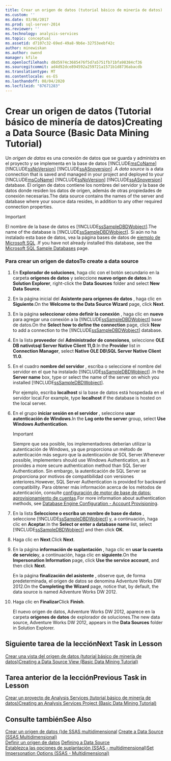 ```yaml
---
title: Crear un origen de datos (tutorial básico de minería de datos) | Microsoft Docs
ms.custom: ''
ms.date: 03/06/2017
ms.prod: sql-server-2014
ms.reviewer: ''
ms.technology: analysis-services
ms.topic: conceptual
ms.assetid: d7107c32-69ed-49a8-9b6e-32753eebf42c
author: minewiskan
ms.author: owend
manager: kfile
ms.openlocfilehash: d8d5974c3685476f5d7a5751fb71bfa98384cf36
ms.sourcegitcommit: ad4d92dce894592a259721a1571b1d8736abacdb
ms.translationtype: MT
ms.contentlocale: es-ES
ms.lasthandoff: 08/04/2020
ms.locfileid: "87671283"
---
```

# <a name="creating-a-data-source-basic-data-mining-tutorial"></a><span data-ttu-id="dae39-102">Crear un origen de datos (Tutorial básico de minería de datos)</span><span class="sxs-lookup"><span data-stu-id="dae39-102">Creating a Data Source (Basic Data Mining Tutorial)</span></span>
  <span data-ttu-id="dae39-103">Un *origen de datos* es una conexión de datos que se guarda y administra en el proyecto y se implementa en la base de datos [!INCLUDE[msCoName](../includes/msconame-md.md)] [!INCLUDE[ssNoVersion](../includes/ssnoversion-md.md)] [!INCLUDE[ssASnoversion](../includes/ssasnoversion-md.md)] .</span><span class="sxs-lookup"><span data-stu-id="dae39-103">A *data source* is a data connection that is saved and managed in your project and deployed to your [!INCLUDE[msCoName](../includes/msconame-md.md)] [!INCLUDE[ssNoVersion](../includes/ssnoversion-md.md)] [!INCLUDE[ssASnoversion](../includes/ssasnoversion-md.md)] database.</span></span> <span data-ttu-id="dae39-104">El origen de datos contiene los nombres del servidor y la base de datos donde residen los datos de origen, además de otras propiedades de conexión necesarias.</span><span class="sxs-lookup"><span data-stu-id="dae39-104">The data source contains the names of the server and database where your source data resides, in addition to any other required connection properties.</span></span>  
  
> [!IMPORTANT]  
>  <span data-ttu-id="dae39-105">El nombre de la base de datos es [!INCLUDE[ssSampleDBDWobject](../includes/sssampledbdwobject-md.md)].</span><span class="sxs-lookup"><span data-stu-id="dae39-105">The name of the database is [!INCLUDE[ssSampleDBDWobject](../includes/sssampledbdwobject-md.md)].</span></span> <span data-ttu-id="dae39-106">Si aún no ha instalado esta base de datos, vea la página bases de datos de [ejemplo de Microsoft SQL](https://go.microsoft.com/fwlink/?LinkId=88417) .</span><span class="sxs-lookup"><span data-stu-id="dae39-106">If you have not already installed this database, see the [Microsoft SQL Sample Databases](https://go.microsoft.com/fwlink/?LinkId=88417) page.</span></span>  
  
### <a name="to-create-a-data-source"></a><span data-ttu-id="dae39-107">Para crear un origen de datos</span><span class="sxs-lookup"><span data-stu-id="dae39-107">To create a data source</span></span>  
  
1.  <span data-ttu-id="dae39-108">En **Explorador de soluciones**, haga clic con el botón secundario en la carpeta **orígenes de datos** y seleccione **nuevo origen de datos**.</span><span class="sxs-lookup"><span data-stu-id="dae39-108">In **Solution Explorer**, right-click the **Data Sources** folder and select **New Data Source**.</span></span>  
  
2.  <span data-ttu-id="dae39-109">En la página inicial del **Asistente para orígenes de datos** , haga clic en **Siguiente**.</span><span class="sxs-lookup"><span data-stu-id="dae39-109">On the **Welcome to the Data Source Wizard** page, click **Next**.</span></span>  
  
3.  <span data-ttu-id="dae39-110">En la página **seleccionar cómo definir la conexión** , haga clic en **nuevo** para agregar una conexión a la [!INCLUDE[ssSampleDBDWobject](../includes/sssampledbdwobject-md.md)] base de datos.</span><span class="sxs-lookup"><span data-stu-id="dae39-110">On the **Select how to define the connection** page, click **New** to add a connection to the [!INCLUDE[ssSampleDBDWobject](../includes/sssampledbdwobject-md.md)] database.</span></span>  
  
4.  <span data-ttu-id="dae39-111">En la lista **proveedor** del **Administrador de conexiones**, seleccione **OLE DB nativo\sql Server Native Client 11,0**.</span><span class="sxs-lookup"><span data-stu-id="dae39-111">In the **Provider** list in **Connection Manager**, select **Native OLE DB\SQL Server Native Client 11.0**.</span></span>  
  
5.  <span data-ttu-id="dae39-112">En el cuadro **nombre del servidor** , escriba o seleccione el nombre del servidor en el que ha instalado [!INCLUDE[ssSampleDBDWobject](../includes/sssampledbdwobject-md.md)] .</span><span class="sxs-lookup"><span data-stu-id="dae39-112">In the **Server name** box, type or select the name of the server on which you installed [!INCLUDE[ssSampleDBDWobject](../includes/sssampledbdwobject-md.md)].</span></span>  
  
     <span data-ttu-id="dae39-113">Por ejemplo, escriba **localhost** si la base de datos está hospedada en el servidor local.</span><span class="sxs-lookup"><span data-stu-id="dae39-113">For example, type **localhost** if the database is hosted on the local server.</span></span>  
  
6.  <span data-ttu-id="dae39-114">En el grupo **iniciar sesión en el servidor** , seleccione **usar autenticación de Windows**.</span><span class="sxs-lookup"><span data-stu-id="dae39-114">In the **Log onto the server** group, select **Use Windows Authentication**.</span></span>  
  
    > [!IMPORTANT]  
    >  <span data-ttu-id="dae39-115">Siempre que sea posible, los implementadores deberían utilizar la autenticación de Windows, ya que proporciona un método de autenticación más seguro que la autenticación de SOL Server.</span><span class="sxs-lookup"><span data-stu-id="dae39-115">Whenever possible, implementers should use Windows Authentication, as it provides a more secure authentication method than SQL Server Authentication.</span></span> <span data-ttu-id="dae39-116">Sin embargo, la autenticación de SQL Server se proporciona por motivos de compatibilidad con versiones anteriores.</span><span class="sxs-lookup"><span data-stu-id="dae39-116">However, SQL Server Authentication is provided for backward compatibility.</span></span> <span data-ttu-id="dae39-117">Para obtener más información acerca de los métodos de autenticación, consulte [configuración de motor de base de datos: aprovisionamiento de cuentas](../../2014/sql-server/install/database-engine-configuration-account-provisioning.md).</span><span class="sxs-lookup"><span data-stu-id="dae39-117">For more information about authentication methods, see [Database Engine Configuration - Account Provisioning](../../2014/sql-server/install/database-engine-configuration-account-provisioning.md).</span></span>  
  
7.  <span data-ttu-id="dae39-118">En la lista **Seleccione o escriba un nombre de base de datos** , seleccione [!INCLUDE[ssSampleDBDWobject](../includes/sssampledbdwobject-md.md)] y, a continuación, haga clic en **Aceptar**.</span><span class="sxs-lookup"><span data-stu-id="dae39-118">In the **Select or enter a database name** list, select [!INCLUDE[ssSampleDBDWobject](../includes/sssampledbdwobject-md.md)] and then click **OK**.</span></span>  
  
8.  <span data-ttu-id="dae39-119">Haga clic en **Next**.</span><span class="sxs-lookup"><span data-stu-id="dae39-119">Click **Next**.</span></span>  
  
9. <span data-ttu-id="dae39-120">En la página **información de suplantación** , haga clic en **usar la cuenta de servicio**y, a continuación, haga clic en **siguiente**.</span><span class="sxs-lookup"><span data-stu-id="dae39-120">On the **Impersonation Information** page, click **Use the service account**, and then click **Next**.</span></span>  
  
     <span data-ttu-id="dae39-121">En la página **finalización del asistente** , observe que, de forma predeterminada, el origen de datos se denomina Adventure Works DW 2012.</span><span class="sxs-lookup"><span data-stu-id="dae39-121">On the **Completing the Wizard** page, notice that, by default, the data source is named Adventure Works DW 2012.</span></span>  
  
10. <span data-ttu-id="dae39-122">Haga clic en **Finalizar**</span><span class="sxs-lookup"><span data-stu-id="dae39-122">Click **Finish**.</span></span>  
  
     <span data-ttu-id="dae39-123">El nuevo origen de datos, Adventure Works DW 2012, aparece en la carpeta **orígenes de datos** de explorador de soluciones.</span><span class="sxs-lookup"><span data-stu-id="dae39-123">The new data source, Adventure Works DW 2012, appears in the **Data Sources** folder in Solution Explorer.</span></span>  
  
## <a name="next-task-in-lesson"></a><span data-ttu-id="dae39-124">Siguiente tarea de la lección</span><span class="sxs-lookup"><span data-stu-id="dae39-124">Next Task in Lesson</span></span>  
 [<span data-ttu-id="dae39-125">Crear una vista del origen de datos &#40;tutorial básico de minería de datos&#41;</span><span class="sxs-lookup"><span data-stu-id="dae39-125">Creating a Data Source View &#40;Basic Data Mining Tutorial&#41;</span></span>](../../2014/tutorials/creating-a-data-source-view-basic-data-mining-tutorial.md)  
  
## <a name="previous-task-in-lesson"></a><span data-ttu-id="dae39-126">Tarea anterior de la lección</span><span class="sxs-lookup"><span data-stu-id="dae39-126">Previous Task in Lesson</span></span>  
 [<span data-ttu-id="dae39-127">Crear un proyecto de Analysis Services &#40;tutorial básico de minería de datos&#41;</span><span class="sxs-lookup"><span data-stu-id="dae39-127">Creating an Analysis Services Project &#40;Basic Data Mining Tutorial&#41;</span></span>](../../2014/tutorials/creating-an-analysis-services-project-basic-data-mining-tutorial.md)  
  
## <a name="see-also"></a><span data-ttu-id="dae39-128">Consulte también</span><span class="sxs-lookup"><span data-stu-id="dae39-128">See Also</span></span>  
 <span data-ttu-id="dae39-129">[Crear un origen de datos &#40;&#41;de SSAS multidimensional](https://docs.microsoft.com/analysis-services/multidimensional-models/create-a-data-source-ssas-multidimensional) </span><span class="sxs-lookup"><span data-stu-id="dae39-129">[Create a Data Source &#40;SSAS Multidimensional&#41;](https://docs.microsoft.com/analysis-services/multidimensional-models/create-a-data-source-ssas-multidimensional) </span></span>  
 <span data-ttu-id="dae39-130">[Definir un origen de datos](../analysis-services/lesson-1-2-defining-a-data-source.md) </span><span class="sxs-lookup"><span data-stu-id="dae39-130">[Defining a Data Source](../analysis-services/lesson-1-2-defining-a-data-source.md) </span></span>  
 [<span data-ttu-id="dae39-131">Establezca las opciones de suplantación &#40;SSAS - multidimensional&#41;</span><span class="sxs-lookup"><span data-stu-id="dae39-131">Set Impersonation Options &#40;SSAS - Multidimensional&#41;</span></span>](https://docs.microsoft.com/analysis-services/multidimensional-models/set-impersonation-options-ssas-multidimensional)  
  
  
